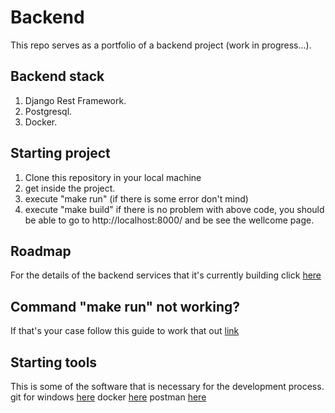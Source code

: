 # Backend
This repo serves as a portfolio of a backend project (work in progress...).

## Backend stack
1. Django Rest Framework.
2. Postgresql.
3. Docker.

## Starting project
1. Clone this repository in your local machine
2. get inside the project.
3. execute "make run" (if there is some error don't mind)
4. execute "make build"
if there is no problem with above code, you should be able to go to http://localhost:8000/ and be see the wellcome page.

## Roadmap
For the details of the backend services that it's currently building click [here](https://docs.google.com/document/d/1yhVXQZtBcIwOV528X4v2iDiZGyhlukNx7xtprcbx4hs/edit?usp=sharing)

## Command "make run" not working?
If that's your case follow this guide to work that out [link](https://www.youtube.com/watch?v=hh-V6el8Oxk)

## Starting tools
This is some of the software that is necessary for the development process.
git for windows [here](https://gitforwindows.org/)
docker [here](https://www.docker.com/get-started)
postman [here](https://www.postman.com/downloads/)
